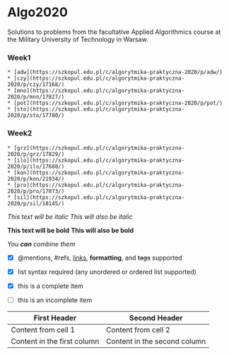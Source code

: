 # Algo2020
Solutions to problems from the facultative Applied Algorithmics course at the Military University of Technology in Warsaw.

### Week1
```
* [adw](https://szkopul.edu.pl/c/algorytmika-praktyczna-2020/p/adw/) 
* [czy](https://szkopul.edu.pl/c/algorytmika-praktyczna-2020/p/czy/17168/) 
* [mno](https://szkopul.edu.pl/c/algorytmika-praktyczna-2020/p/mno/17827/) 
* [pot](https://szkopul.edu.pl/c/algorytmika-praktyczna-2020/p/pot/) 
* [sto](https://szkopul.edu.pl/c/algorytmika-praktyczna-2020/p/sto/17780/) 
```

### Week2
```
* [grz](https://szkopul.edu.pl/c/algorytmika-praktyczna-2020/p/grz/17829/) 
* [ilo](https://szkopul.edu.pl/c/algorytmika-praktyczna-2020/p/ilo/17688/) 
* [kon](https://szkopul.edu.pl/c/algorytmika-praktyczna-2020/p/kon/21934/) 
* [pro](https://szkopul.edu.pl/c/algorytmika-praktyczna-2020/p/pro/17873/) 
* [sil](https://szkopul.edu.pl/c/algorytmika-praktyczna-2020/p/sil/18145/) 
```




*This text will be italic*
_This will also be italic_

**This text will be bold**
__This will also be bold__

_You **can** combine them_



- [x] @mentions, #refs, [links](), **formatting**, and <del>tags</del> supported
- [x] list syntax required (any unordered or ordered list supported)
- [x] this is a complete item
- [ ] this is an incomplete item


First Header | Second Header
------------ | -------------
Content from cell 1 | Content from cell 2
Content in the first column | Content in the second column
